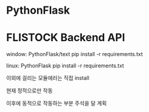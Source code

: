 # PythonFlask

# FLISTOCK Backend API

window: PythonFlask/text pip install -r requirements.txt

linux: PythonFlask pip install -r requirements.txt

이외에 걸리는 모듈에러는 직접 install

현재 정적으로만 작동

이후에 동적으로 작동하는 부분 주석을 달 계획
